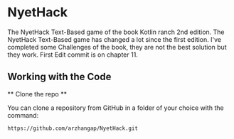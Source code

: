 # NyetHack
The NyetHack Text-Based game of the book Kotlin ranch 2nd edition.
The NyetHack Text-Based game has changed a lot since the first edition. 
I've completed some Challenges of the book, they are not the best solution but they work. 
First Edit commit is on chapter 11.

## Working with the Code

** Clone the repo **

You can clone a repository from GitHub in a folder of your choice with the command:

```bash
https://github.com/arzhangap/NyetHack.git
```
